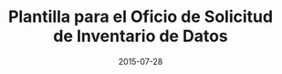 ---
published: true
order: 3

title: Plantilla para el Oficio de Solicitud de Inventario de Datos
date: 2015-07-28
document: /docs/oficio_solicitud_inventario_de_datos.docx

section: templates
category: templates
---